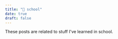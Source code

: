 ```yaml
---
title: "🏫 school"
date: true
draft: false
---
```

These posts are related to stuff I've learned in school.